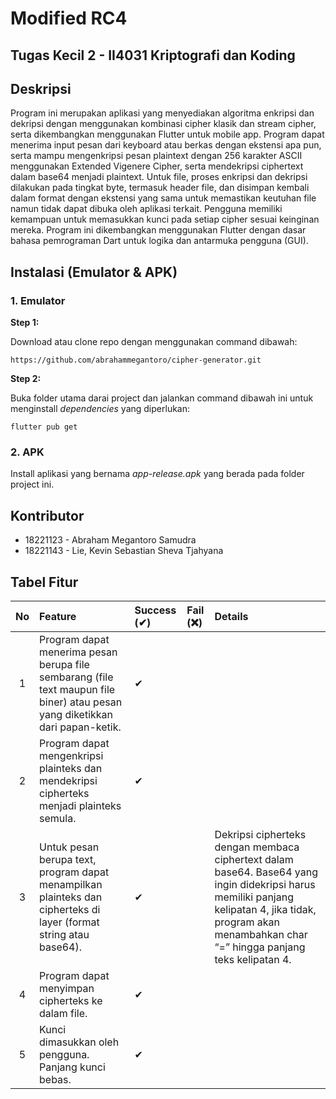 # Modified RC4

## Tugas Kecil 2 - II4031 Kriptografi dan Koding

## Deskripsi

Program ini merupakan aplikasi yang menyediakan algoritma enkripsi dan dekripsi dengan menggunakan kombinasi cipher klasik dan stream cipher, serta dikembangkan menggunakan Flutter untuk mobile app. Program dapat menerima input pesan dari keyboard atau berkas dengan ekstensi apa pun, serta mampu mengenkripsi pesan plaintext dengan 256 karakter ASCII menggunakan Extended Vigenere Cipher, serta mendekripsi ciphertext dalam base64 menjadi plaintext. Untuk file, proses enkripsi dan dekripsi dilakukan pada tingkat byte, termasuk header file, dan disimpan kembali dalam format dengan ekstensi yang sama untuk memastikan keutuhan file namun tidak dapat dibuka oleh aplikasi terkait. Pengguna memiliki kemampuan untuk memasukkan kunci pada setiap cipher sesuai keinginan mereka. Program ini dikembangkan menggunakan Flutter dengan dasar bahasa pemrograman Dart untuk logika dan antarmuka pengguna (GUI).

## Instalasi (Emulator & APK)

### 1. Emulator
**Step 1:**

Download atau clone repo dengan menggunakan command dibawah:

```
https://github.com/abrahammegantoro/cipher-generator.git
```

**Step 2:**

Buka folder utama darai project dan jalankan command dibawah ini untuk menginstall *dependencies* yang diperlukan:

```
flutter pub get 
```
### 2. APK

Install aplikasi yang bernama *app-release.apk* yang berada pada folder project ini.


## Kontributor

- 18221123 - Abraham Megantoro Samudra
- 18221143 - Lie, Kevin Sebastian Sheva Tjahyana

## Tabel Fitur

| No  | Feature                  | Success (✔) | Fail (❌) | Details                                                                                           |
| :-: | :----------------------- | :---------- | :-------- | :-----------------------------------------------------------------------------------------------  |
|  1  | Program dapat menerima pesan berupa file sembarang (file text maupun file biner) atau pesan yang diketikkan dari papan-ketik. | ✔           |           |          |
|  2  | Program dapat mengenkripsi plainteks dan mendekripsi cipherteks menjadi plainteks semula.                                     | ✔           |           |          |
|  3  | Untuk pesan berupa text, program dapat menampilkan plainteks dan cipherteks di layer (format string atau base64).             | ✔           |           | Dekripsi cipherteks dengan membaca ciphertext dalam base64. Base64 yang ingin didekripsi harus memiliki panjang kelipatan 4, jika tidak, program akan menambahkan char “=” hingga panjang teks kelipatan 4.|
|  4  | Program dapat menyimpan cipherteks ke dalam file.          | ✔           |           |                                                                                                   |
|  5  | Kunci dimasukkan oleh pengguna. Panjang kunci bebas.            | ✔           |           |                                                                                                   |
